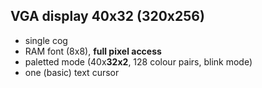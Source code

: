 VGA display 40x32 (320x256)
-----------------
 - single cog
 - RAM font (8x8), **full pixel access**
 - paletted mode (40x**32x2**, 128 colour pairs, blink mode)
 - one (basic) text cursor
